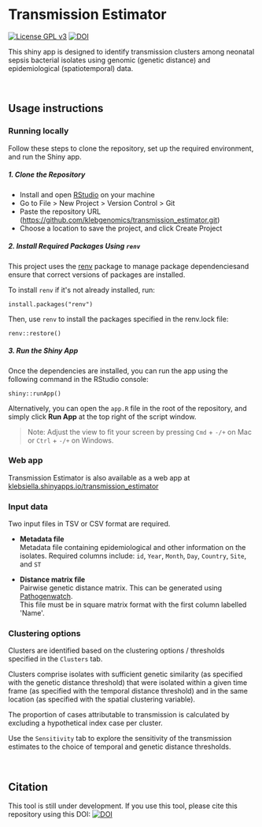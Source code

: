 # Transmission Estimator  
[![License GPL v3](https://img.shields.io/badge/license-GPL%20v3-blue.svg)](https://www.gnu.org/licenses/gpl-3.0.en.html) [![DOI](https://zenodo.org/badge/DOI/10.5281/zenodo.12582875.svg)](https://doi.org/10.5281/zenodo.12582875)


This shiny app is designed to identify transmission clusters among neonatal sepsis bacterial isolates using genomic (genetic distance) and epidemiological (spatiotemporal) data.

<br>   

## Usage instructions  
  
### Running locally
Follow these steps to clone the repository, set up the required environment, and run the Shiny app.

##### 1. Clone the Repository

- Install and open [RStudio](https://posit.co/download/rstudio-desktop/) on your machine
- Go to File > New Project > Version Control > Git
- Paste the repository URL (https://github.com/klebgenomics/transmission_estimator.git)
- Choose a location to save the project, and click Create Project  

##### 2. Install Required Packages Using `renv`
This project uses the [renv](https://rstudio.github.io/renv/) package to manage package dependenciesand ensure that correct versions of packages are installed.  

To install `renv` if it's not already installed, run:
```
install.packages("renv")
```
Then, use `renv` to install the packages specified in the renv.lock file:
```
renv::restore()
```  
  
##### 3. Run the Shiny App
Once the dependencies are installed, you can run the app using the following command in the RStudio console:
```
shiny::runApp()
```  
  
Alternatively, you can open the `app.R` file in the root of the repository, and simply click **Run App** at the top right of the script window.  

> Note: Adjust the view to fit your screen by pressing `Cmd` + `-/+` on Mac or `Ctrl` + `-/+` on Windows.
  
### Web app
Transmission Estimator is also available as a web app at [klebsiella.shinyapps.io/transmission_estimator](https://klebsiella.shinyapps.io/transmission_estimator)  
  
  
### Input data  
Two input files in TSV or CSV format are required.  

- **Metadata file**  
Metadata file containing epidemiological and other information on the isolates.
Required columns include: `id`, `Year`, `Month`, `Day`, `Country`, `Site`, and `ST`  

- **Distance matrix file**  
Pairwise genetic distance matrix. This can be generated using [Pathogenwatch](https://pathogen.watch/).  
This file must be in square matrix format with the first column labelled 'Name'.  


### Clustering options 
Clusters are identified based on the clustering options / thresholds specified in the `Clusters` tab.  

Clusters comprise isolates with sufficient genetic similarity (as specified with the genetic distance threshold) that were isolated within a given time frame (as specified with the temporal distance threshold) and in the same location (as specified with the spatial clustering variable).  

The proportion of cases attributable to transmission is calculated by excluding a hypothetical index case per cluster.

Use the `Sensitivity` tab to explore the sensitivity of the transmission estimates to the choice of temporal and genetic distance thresholds.  
  
<br>   


## Citation  
This tool is still under development. If you use this tool, please cite this repository using this DOI: [![DOI](https://zenodo.org/badge/DOI/10.5281/zenodo.12582875.svg)](https://doi.org/10.5281/zenodo.12582875)

